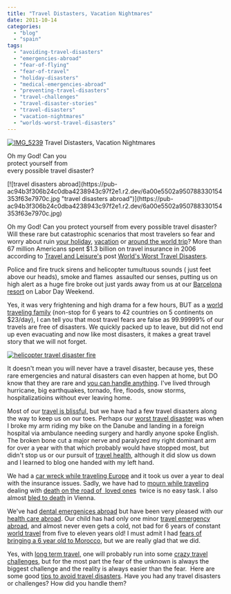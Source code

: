 ```yaml
---
title: "Travel Distasters, Vacation Nightmares"
date: 2011-10-14
categories: 
  - "blog"
  - "spain"
tags: 
  - "avoiding-travel-disasters"
  - "emergencies-abroad"
  - "fear-of-flying"
  - "fear-of-travel"
  - "holiday-disasters"
  - "medical-emergencies-abroad"
  - "preventing-travel-disasters"
  - "travel-challenges"
  - "travel-disaster-stories"
  - "travel-disasters"
  - "vacation-nightmares"
  - "worlds-worst-travel-disasters"
---
```


[![IMG_5239](https://pub-ac94b3f306b24c0dba4238943c97f2e1.r2.dev/6a00e5502a950788330153916c1303970b.jpg "IMG_5239")](https://pub-ac94b3f306b24c0dba4238943c97f2e1.r2.dev/6a00e5502a950788330153916c1303970b.jpg) Travel Distasters, Vacation Nightmares  
  
Oh my God! Can you  
protect yourself from  
every possible travel disaster?  

<!--more--> [![travel disasters abroad](https://pub-ac94b3f306b24c0dba4238943c97f2e1.r2.dev/6a00e5502a950788330154353f63e7970c.jpg "travel disasters abroad")](https://pub-ac94b3f306b24c0dba4238943c97f2e1.r2.dev/6a00e5502a950788330154353f63e7970c.jpg)  
  
  
Oh my God! Can you protect yourself from every possible travel disaster? Will these rare but catastrophic scenarios that most travelers so fear and worry about ruin [your holiday](http://soultravelers3new.local/2010/05/rock-of-gibraltar-family-holiday-trip-guide-family-trave-tips-information-from-costa-del-sol-spain.html "your holiday"), [vacation](http://soultravelers3new.local/2010/07/darling-dordogne-vacation-holiday-for-families-in-france.html "vacation dordogne") or [around the world trip](http://soultravelers3new.local/2010/09/8-reasons-for-a-family-world-trip-international-vacations-holidays-abroad-longterm-travel-rtw.html "around the world trip")? More than 67 million Americans spent $1.3 billion on travel insurance in 2006 according to [Travel and Leisure's](http://www.travelandleisure.com/ "travel and leisure") post [World's Worst Travel Disasters](http://www.travelandleisure.com/articles/the-worlds-worst-travel-disasters "world's worst travel disasters").  
  
Police and fire truck sirens and helicopter tumultuous sounds ( just feet above our heads), smoke and flames  assaulted our senses, putting us on high alert as a huge fire broke out just yards away from us at our [Barcelona resort](http://soultravelers3new.local/2011/06/barcelona-arrival-police-omg.html "barcelona resort") on Labor Day Weekend.  
  
Yes, it was very frightening and high drama for a few hours, BUT as a [world traveling family](http://soultravelers3new.local/2011/07/what-our-nomadic-travel-lifestyle-looks-like-family-fun.html "world family traveling ") (non-stop for 6 years to 42 countries on 5 continents on $23/day), I can tell you that most travel fears are false as 99.99999% of our travels are free of disasters. We quickly packed up to leave, but did not end up even evacuating and now like most disasters, it makes a great travel story that we will not forget.  
  
[![helicopter travel disaster fire](https://pub-ac94b3f306b24c0dba4238943c97f2e1.r2.dev/6a00e5502a95078833014e8b5fd778970d.jpg "helicopter travel disaster fire")](https://pub-ac94b3f306b24c0dba4238943c97f2e1.r2.dev/6a00e5502a95078833014e8b5fd778970d.jpg)  
  
  
  
It doesn't mean you will never have a travel disaster, because yes, these rare emergencies and natural disasters can even happen at home, but DO know that they are rare and [you can handle anything](http://news.travel.aol.com/2011/04/06/honeymoon-couple-survives-six-natural-disasters/ "you can handle any thing"). I've lived through hurricane, big earthquakes, tornado, fire, floods, snow storms, hospitalizatioins without ever leaving home.  
  
Most of our [travel is blissful,](http://soultravelers3new.local/2010/11/bora-bora-on-a-cheap-budget-travel-tahiti-moorea-and-french-polynesia.html "travel is blissful") but we have had a few travel disasters along the way to keep us on our toes. Perhaps our [worst travel disaster](http://soultravelers3new.local/2009/09/-a-travelers-tragic-tale-handling-travel-disasters-medical-emergency-.html "worst travel disaster") was when I broke my arm riding my bike on the Danube and landing in a foreign hospital via ambulance needing surgery and hardly anyone spoke English. The broken bone cut a major nerve and paralyzed my right dominant arm for over a year with that which probably would have stopped most, but didn't stop us or our pursuit of [travel health](http://soultravelers3new.local/2011/09/travel-health-secrets-for-long-term-digital-nomads.html "travel health"), although it did slow us down and I learned to blog one handed with my left hand.  
  
We had a [car wreck while traveling Europe](http://soultravelers3new.local/2010/06/car-wreck-in-france-dealing-with-disaster-road-trip-nightmare-car-accident-abroad-insurance-problems.html "car wreck while traveling europe") and it took us over a year to deal with the insurance issues. Sadly, we have had to [mourn while traveling](http://soultravelers3new.local/2010/12/mourning-while-traveling-tribute-to-al-grief-and-travel-deathdying-at-a-distance.html "mourn while traveling") dealing with [death on the road of  loved ones](http://soultravelers3new.local/2010/06/good-bye-dad-grandpa-family-death-afar-while-traveling-abroad.html "dealing with death on the road")  twice is no easy task. I also almost [bled to death](http://soultravelers3new.local/2007/11/bloody-monday-i.html "bled to death") in Vienna.  
  
We've had [dental emergenices abroad](http://soultravelers3new.local/2008/05/dentists-travel.html "dental emergencies abroad") but have been very pleased with our [health care abroad](http://soultravelers3new.local/2007/03/doctors-and-den.html "health care abroad"). Our child has had only one minor [travel emergency abroad](http://soultravelers3new.local/2007/03/black-eyed-pea.html "travel emergency abroad"), and almost never even gets a cold, not bad for 6 years of constant [world travel](http://soultravelers3new.local/2010/04/around-the-world-family-travel-soultravelers3-digital-nomad-global-international-family-travel.html "world travel") from five to eleven years old! I must admit I had [fears of bringing a 6 year old to Morocco](http://soultravelers3new.local/2007/04/monkeys-taxi-te.html "fears of bringing a 6 year old to morocco"), but we are really glad that we did.  
  
Yes, with [long term travel,](http://soultravelers3new.local/2008/06/how-to-do-exten.html "long term travel") one will probably run into some [crazy travel challenges](http://soultravelers3new.local/2008/08/crazy-travel-ch.html "crazy travel challenges"), but for the most part the fear of the unknown is always the biggest challenge and the reality is always easier than the fear.  Here are some good [tips to avoid travel disasters](http://www.bootsnall.com/articles/11-05/7-common-travel-disasters-how-to-avoid-them-and-what-to-do-if-one-happens-to-you.html "tips to avoid travel disasters"). Have you had any travel disasters or challenges? How did you handle them?
